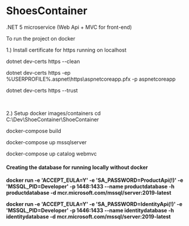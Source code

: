 # ShoesContainer
.NET 5 microservice (Web Api + MVC for front-end)


To run the project on docker 


1.) Install certificate for https running on localhost <br>

dotnet dev-certs https --clean <br>

dotnet dev-certs https -ep %USERPROFILE%\.aspnet\https\aspnetcoreapp.pfx -p aspnetcoreapp <br>

dotnet dev-certs https --trust <br>

<br>

2.) Setup docker images/containers 
  cd C:\Dev\ShoeContainer\ShoeContainer <br>
  
  docker-compose build <br>
  
  docker-compose up mssqlserver <br>
  
  docker-compose up catalog webmvc <br>
  
  
  
 #### <b>Creating the database for running locally without docker<b><br>
  
  docker run -e 'ACCEPT_EULA=Y' -e 'SA_PASSWORD=ProductApi(!)' -e 'MSSQL_PID=Developer' -p 1448:1433 --name productdatabase -h productdatabase -d mcr.microsoft.com/mssql/server:2019-latest <br>

  docker run -e 'ACCEPT_EULA=Y' -e 'SA_PASSWORD=IdentityApi(!)' -e 'MSSQL_PID=Developer' -p 1446:1433 --name identitydatabase -h identitydatabase -d mcr.microsoft.com/mssql/server:2019-latest <br>
  

  
  

